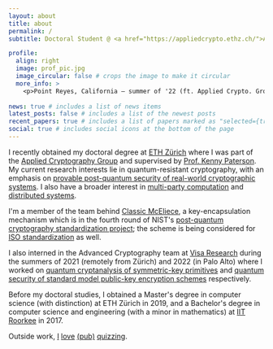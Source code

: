 ```yaml
---
layout: about
title: about
permalink: /
subtitle: Doctoral Student @ <a href="https://appliedcrypto.ethz.ch/">Applied Cryptography Group</a>, <a href="https://ethz.ch/en.html"> ETH Zürich</a>

profile:
  align: right
  image: prof_pic.jpg
  image_circular: false # crops the image to make it circular
  more_info: >
    <p>Point Reyes, California — summer of '22 (ft. Applied Crypto. Group's logo). </p>
   
news: true # includes a list of news items
latest_posts: false # includes a list of the newest posts
recent_papers: true # includes a list of papers marked as "selected={true}"
social: true # includes social icons at the bottom of the page
---
```


I recently obtained my doctoral degree at [ETH Zürich](https://ethz.ch/en.html) where I was part of the [Applied Cryptography Group](https://appliedcrypto.ethz.ch) and supervised by [Prof. Kenny Paterson](https://inf.ethz.ch/people/person-detail.paterson.html). My current research interests lie in quantum-resistant cryptography, with an emphasis on [provable post-quantum security of real-world cryptographic systems](https://eprint.iacr.org/2022/1696). I also have a broader interest in [multi-party computation](https://eprint.iacr.org/2021/096) and [distributed systems](https://eprint.iacr.org/2020/1408). 

I'm a member of the team behind [Classic McEliece](https://classic.mceliece.org/), a key-encapsulation mechanism which is in the fourth round of NIST's [post-quantum cryptography standardization project](https://csrc.nist.gov/projects/post-quantum-cryptography); the scheme is being considered for [ISO standardization](https://classic.mceliece.org/iso.html) as well.

I also interned in the Advanced Cryptography team at [Visa Research](https://usa.visa.com/about-visa/visa-research.html) during the summers of 2021 (remotely from Zürich) and 2022 (in Palo Alto) where I worked on [quantum cryptanalysis of symmetric-key primitives](https://tosc.iacr.org/index.php/ToSC/article/view/9725) and [quantum security of standard model public-key encryption schemes](https://iacr.org/cryptodb/data/paper.php?pubkey=33701) respectively.

Before my doctoral studies, I obtained a Master's degree in computer science (with distinction) at ETH Zürich in 2019, and a Bachelor's degree in computer science and engineering (with a minor in mathematics) at [IIT Roorkee](https://www.iitr.ac.in/) in 2017. 

Outside work, [I](https://varun-maram.github.io/assets/img/quiz-1.jpg) [love](https://varun-maram.github.io/assets/img/quiz-2.jpg) [(pub)](https://varun-maram.github.io/assets/img/quiz-3.jpg) [quizzing](https://varun-maram.github.io/assets/img/quiz-4.jpg).

